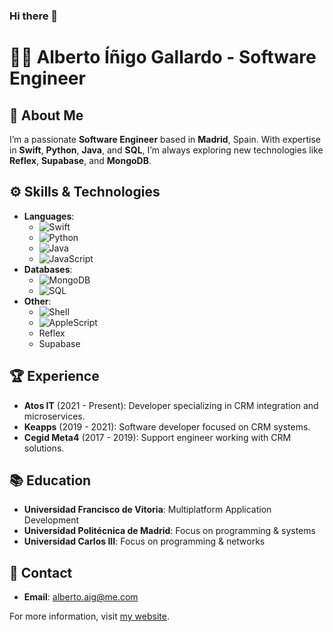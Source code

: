### Hi there 👋

# 👨‍💻 Alberto Íñigo Gallardo - Software Engineer

## 🌟 About Me
I’m a passionate **Software Engineer** based in **Madrid**, Spain. With expertise in **Swift**, **Python**, **Java**, and **SQL**, I’m always exploring new technologies like **Reflex**, **Supabase**, and **MongoDB**.

## ⚙️ Skills & Technologies
- **Languages**: 
    - ![Swift](https://img.shields.io/badge/-Swift-F05138?style=flat&logo=swift&logoColor=white)
    - ![Python](https://img.shields.io/badge/-Python-3776AB?style=flat&logo=python&logoColor=white)
    - ![Java](https://img.shields.io/badge/-Java-007396?style=flat&logo=java&logoColor=white)
    - ![JavaScript](https://img.shields.io/badge/-JavaScript-F7DF1E?style=flat&logo=javascript&logoColor=black)
- **Databases**: 
    - ![MongoDB](https://img.shields.io/badge/-MongoDB-47A248?style=flat&logo=mongodb&logoColor=white)
    - ![SQL](https://img.shields.io/badge/-SQL-4479A1?style=flat&logo=sqlite&logoColor=white)
- **Other**: 
    - ![Shell](https://img.shields.io/badge/-Shell-4EAA25?style=flat&logo=gnubash&logoColor=white)
    - ![AppleScript](https://img.shields.io/badge/-AppleScript-999999?style=flat&logo=apple&logoColor=white)
    - Reflex
    - Supabase

## 🏆 Experience
- **Atos IT** (2021 - Present): Developer specializing in CRM integration and microservices.
- **Keapps** (2019 - 2021): Software developer focused on CRM systems.
- **Cegid Meta4** (2017 - 2019): Support engineer working with CRM solutions.

## 📚 Education
- **Universidad Francisco de Vitoria**: Multiplatform Application Development
- **Universidad Politécnica de Madrid**: Focus on programming & systems
- **Universidad Carlos III**: Focus on programming & networks

## 📧 Contact
- **Email**: [alberto.aig@me.com](mailto:alberto.aig@me.com)

For more information, visit [my website](https://www.albertoaig.tech).

<!--
**AlbertoAIG/AlbertoAIG** is a ✨ _special_ ✨ repository because its `README.md` (this file) appears on your GitHub profile.

Here are some ideas to get you started:

- 🔭 I’m currently working on ...
- 🌱 I’m currently learning ...
- 👯 I’m looking to collaborate on ...
- 🤔 I’m looking for help with ...
- 💬 Ask me about ...
- 📫 How to reach me: ...
- 😄 Pronouns: ...
- ⚡ Fun fact: ...
-->

